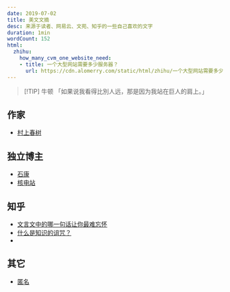 ```yaml
---
date: 2019-07-02
title: 美文文摘
desc: 来源于读者、网易云、文苑、知乎的一些自己喜欢的文字
duration: 1min
wordCount: 152
html:
  zhihu:
    how_many_cvm_one_website_need:
    - title: 一个大型网站需要多少服务器？
      url: https://cdn.alomerry.com/static/html/zhihu/一个大型网站需要多少服务器？【Karminski-牙医】.html
---
```


> [!TIP] 牛顿
> 「如果说我看得比別人远，那是因为我站在巨人的肩上。」

<!--

Troubleshooting any problem without the error log is like driving with your eyes closesd.

在没有错误日志的情况诊断任何问题无异于闭眼开车

-- Apache 官方文档 Getting Started 篇章

-->

## 作家

- [村上春树](../hidden/digest/writer/murakami-haruki)

## 独立博主

- [石康](../hidden/digest/blogger/shikang)
- [核电站](../hidden/digest/blogger/hedianzhan)

## 知乎

- [文言文中的哪一句话让你最难忘怀](../hidden/digest/zhihu/memorable-sentence)
- [什么是知识的诅咒？](../hidden/digest/zhihu/curse-of-knowledge)
- <HTML :html="frontmatter.html.zhihu.how_many_cvm_one_website_need" />

## 其它

- [匿名](../hidden/digest/something/anonymous)
